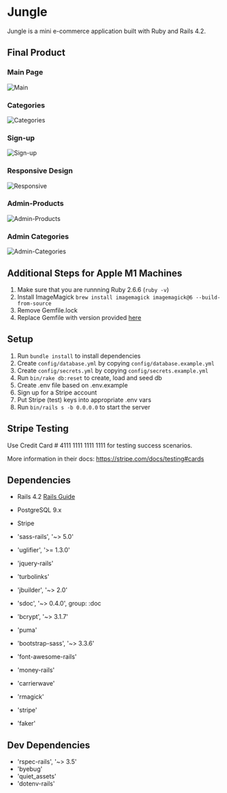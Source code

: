 # Jungle

Jungle is a mini e-commerce application built with Ruby and Rails 4.2.

## Final Product
### Main Page
![Main](https://user-images.githubusercontent.com/85145076/156908212-3b3b9823-63bd-4b3b-a860-26a5286c99ba.png)
### Categories
![Categories](https://user-images.githubusercontent.com/85145076/156908233-65650a63-edae-471b-99c8-6ba71a43ed3d.png)
### Sign-up
![Sign-up](https://user-images.githubusercontent.com/85145076/156908238-c3512138-5e00-4257-8060-6c09fc148b5b.png)
### Responsive Design
![Responsive](https://user-images.githubusercontent.com/85145076/156908242-2921eb84-05d6-4c2b-9a3b-c5c474bbb4de.png)
### Admin-Products
![Admin-Products](https://user-images.githubusercontent.com/85145076/156908244-e7635529-e00a-4fb4-bb44-7e0b9da756ab.png)
### Admin Categories
![Admin-Categories](https://user-images.githubusercontent.com/85145076/156908245-c1908cbd-f7a7-494d-af49-c2e414e0884a.png)

## Additional Steps for Apple M1 Machines

1. Make sure that you are runnning Ruby 2.6.6 (`ruby -v`)
1. Install ImageMagick `brew install imagemagick imagemagick@6 --build-from-source`
2. Remove Gemfile.lock
3. Replace Gemfile with version provided [here](https://gist.githubusercontent.com/FrancisBourgouin/831795ae12c4704687a0c2496d91a727/raw/ce8e2104f725f43e56650d404169c7b11c33a5c5/Gemfile)

## Setup

1. Run `bundle install` to install dependencies
2. Create `config/database.yml` by copying `config/database.example.yml`
3. Create `config/secrets.yml` by copying `config/secrets.example.yml`
4. Run `bin/rake db:reset` to create, load and seed db
5. Create .env file based on .env.example
6. Sign up for a Stripe account
7. Put Stripe (test) keys into appropriate .env vars
8. Run `bin/rails s -b 0.0.0.0` to start the server

## Stripe Testing

Use Credit Card # 4111 1111 1111 1111 for testing success scenarios.

More information in their docs: <https://stripe.com/docs/testing#cards>

## Dependencies

* Rails 4.2 [Rails Guide](http://guides.rubyonrails.org/v4.2/)
* PostgreSQL 9.x
* Stripe

* 'sass-rails', '~> 5.0'
* 'uglifier', '>= 1.3.0'
* 'jquery-rails'
* 'turbolinks'
* 'jbuilder', '~> 2.0'
* 'sdoc', '~> 0.4.0', group: :doc
* 'bcrypt', '~> 3.1.7'
* 'puma'
* 'bootstrap-sass', '~> 3.3.6'
* 'font-awesome-rails'
* 'money-rails'
* 'carrierwave'
* 'rmagick'
* 'stripe'
* 'faker'

## Dev Dependencies
* 'rspec-rails', '~> 3.5'
* 'byebug'
* 'quiet_assets'
* 'dotenv-rails'
